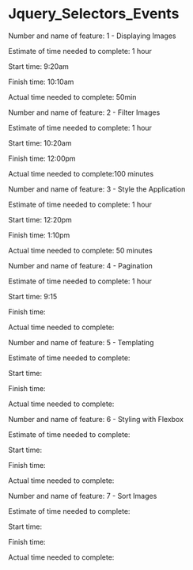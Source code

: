 # Jquery_Selectors_Events

Number and name of feature: 1 - Displaying Images

Estimate of time needed to complete: 1 hour

Start time: 9:20am

Finish time: 10:10am

Actual time needed to complete: 50min




Number and name of feature: 2 - Filter Images

Estimate of time needed to complete: 1 hour

Start time: 10:20am

Finish time: 12:00pm

Actual time needed to complete:100 minutes


Number and name of feature: 3 - Style the Application

Estimate of time needed to complete: 1 hour

Start time: 12:20pm

Finish time: 1:10pm

Actual time needed to complete: 50 minutes



Number and name of feature: 4 - Pagination

Estimate of time needed to complete: 1 hour

Start time: 9:15

Finish time: 

Actual time needed to complete: 


Number and name of feature: 5 - Templating

Estimate of time needed to complete: 

Start time: 

Finish time: 

Actual time needed to complete: 


Number and name of feature: 6 - Styling with Flexbox

Estimate of time needed to complete: 

Start time: 

Finish time: 

Actual time needed to complete: 


Number and name of feature: 7 - Sort Images

Estimate of time needed to complete: 

Start time: 

Finish time: 

Actual time needed to complete: 